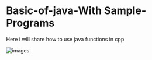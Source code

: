 # Basic-of-java-With Sample-Programs
Here i will share how to use java functions in cpp

![images](https://user-images.githubusercontent.com/66511367/88151942-f46c9d00-cc20-11ea-8d9f-80aadc951879.jpg)     



